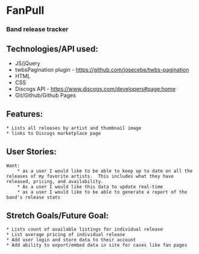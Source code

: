 # FanPull
### Band release tracker

## Technologies/API used:
 * JS/jQuery
 * twbsPagination plugin - https://github.com/josecebe/twbs-pagination
 * HTML 
 * CSS
 * Discogs API - https://www.discogs.com/developers#page:home
 * Git/Github/Github Pages


## Features:
    * Lists all releases by artist and thumbnail image
    * links to Discogs marketplace page


## User Stories:
    Want:
        * as a user I would like to be able to keep up to date on all the releases of my favorite artists.  This includes what they have released, pricing, and availability.
        * As a user I would like this data to update real-time
        * as a user I would like to be able to generate a report of the band's release stats

## Stretch Goals/Future Goal:
    * Lists count of available listings for individual release
    * List average pricing of individual release
    * Add user login and store data to their account
    * Add ability to export/embed data in site for cases like fan pages